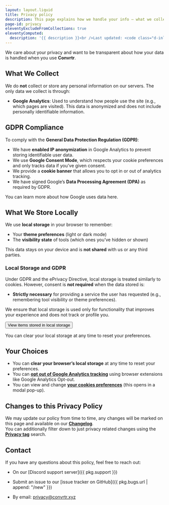 ```yaml
---
layout: layout.liquid
title: Privacy policy
description: This page explains how we handle your info — what we collect, why we need it, and how we keep it safe.
page-id: privacy
eleventyExcludeFromCollections: true
eleventyComputed:
  description: '{{ description }}<br />Last updated: <code class="d-inline-flex px-2 bg-success bg-opacity-10 border border-success border-opacity-10 rounded-2">{{ lastmod | date: "%B %d, %Y" }}</code>'
---
```

<section class="section changelog privacy">
    <article class="py-4 px-2 px-sm-4">

We care about your privacy and want to be transparent about how your data is handled when you use **Convrtr**.

## What We Collect

We do **not** collect or store any personal information on our servers. The only data we collect is through:

- **Google Analytics**: Used to understand how people use the site (e.g., which pages are visited). This data is anonymized and does not include personally identifiable information.

## GDPR Compliance

To comply with the **General Data Protection Regulation (GDPR)**:

- We have **enabled IP anonymization** in Google Analytics to prevent storing identifiable user data.
- We use **Google Consent Mode**, which respects your cookie preferences and only tracks data if you’ve given consent.
- We provide a **cookie banner** that allows you to opt in or out of analytics tracking.
- We have signed Google’s **Data Processing Agreement (DPA)** as required by GDPR.

You can learn more about how Google uses data here.

## What We Store Locally

We use **local storage** in your browser to remember:

- Your **theme preferences** (light or dark mode)
- The **visibility state** of tools (which ones you’ve hidden or shown)

This data stays on your device and is **not shared** with us or any third parties.

### Local Storage and GDPR

Under GDPR and the ePrivacy Directive, local storage is treated similarly to cookies. However, consent is **not required** when the data stored is:

- **Strictly necessary** for providing a service the user has requested (e.g., remembering tool visibility or theme preferences).

We ensure that local storage is used only for functionality that improves your experience and does not track or profile you.

<button class="btn btn-outline-convrtr" type="button" data-bs-toggle="collapse" 
        data-bs-target="#collapsePrivacy" aria-expanded="false" aria-controls="collapsePrivacy">
    View items stored in local storage
</button>
<div class="collapse col-sm-12 col-md-10 col-lg-8" id="collapsePrivacy">
    <div class="card card-body">
        <div class="privacy-localstorage"></div>
    </div>
</div>

You can clear your local storage at any time to reset your preferences.

## Your Choices

- You can **clear your browser’s local storage** at any time to reset your preferences.
- You can **[opt out of Google Analytics tracking<i class="bi bi-box-arrow-up-right opacity-75 ms-1" focusable="false" aria-hidden="false"></i>](https://support.google.com/analytics/answer/181881)** using browser extensions like Google Analytics Opt-out.
- You can view and change **<a href="#" id="open_preferences_center" class="text-convrtr">your cookies preferences</a>** (this opens in a modal pop-up).


## Changes to this Privacy Policy

We may update our policy from time to time, any changes will be marked on this page and available on our **[Changelog](/changelog)**.  
You can additionally filter down to just privacy related changes using the **[Privacy tag](/changelog/tag/privacy/ "Changelog filter for privacy related updates")** search.

## Contact

If you have any questions about this policy, feel free to reach out:

- On our [Discord support server]({{ pkg.support }})
- Submit an issue to our [issue tracker on GitHub]({{ pkg.bugs.url | append: "/new" }})
- By email: [privacy@convrtr.xyz](mailto:privacy@convrtr.xyz "Send me an email")

  <script type="module" src="{{ '/assets/js/privacy/privacy.mjs' | url }}"></script>

  </article>
</section>
